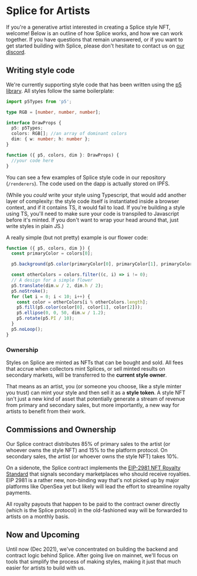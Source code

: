 # Splice for Artists

If you're a generative artist interested in creating a Splice style NFT, welcome! Below is an outline of how Splice works, and how we can work together. If you have questions that remain unanswered, or if you want to get started building with Splice, please don't hesitate to contact us on [our discord](https://discord.gg/JhtT87y2BA). 

## Writing style code

We're currently supporting style code that has been written using the [p5 library](https://p5js.org/). All styles follow the same boilerplate:

```ts
import p5Types from 'p5';

type RGB = [number, number, number];

interface DrawProps {
  p5: p5Types;
  colors: RGB[]; //an array of dominant colors 
  dim: { w: number; h: number };
}

function ({ p5, colors, dim }: DrawProps) {
  //your code here
}
```
You can see a few examples of Splice style code in our repository (`/renderers`). The code used on the dapp is actually stored on IPFS. 

(While you *could* write your style using Typescript, that would add another layer of complexity: the style code itself is instantiated inside a browser context, and if it contains TS, it would  fail to load. If you're building a style using TS, you'll need to make sure  your code is transpiled to Javascript before it's minted. If you don't want to wrap your head around that, just write styles in plain JS.)

A really simple (but not pretty) example is our flower code:

```js
function ({ p5, colors, dim }) {
  const primaryColor = colors[0];

  p5.background(p5.color(primaryColor[0], primaryColor[1], primaryColor[2]));

  const otherColors = colors.filter((c, i) => i != 0);
  // A design for a simple flower
  p5.translate(dim.w / 2, dim.h / 2);
  p5.noStroke();
  for (let i = 0; i < 10; i++) {
    const color = otherColors[i % otherColors.length];
    p5.fill(p5.color(color[0], color[1], color[2]));
    p5.ellipse(0, 0, 50, dim.w / 1.2);
    p5.rotate(p5.PI / 10);
  }
  p5.noLoop();
}
```

### Ownership

Styles on Splice are minted as NFTs that can be bought and sold. All fees that accrue when collectors mint Splices, or sell minted results on secondary markets, will be transferred to the **current style owner**. 

That means as an artist, you (or someone you choose, like a style minter you trust) can mint your style and then sell it as a **style token**. A style NFT isn't just a new kind of asset that potentially generate a stream of revenue from primary and secondary sales, but more importantly, a new way for artists to benefit from their work.

## Commissions and Ownership

Our Splice contract distributes 85% of primary sales to the artist (or whoever owns the style NFT) and 15% to the platform protocol. On secondary sales, the artist (or whoever owns the style NFT) takes 10%.

On a sidenote, the Splice contract implements the [EIP-2981 NFT Royalty Standard](https://eips.ethereum.org/EIPS/eip-2981) that signals secondary marketplaces who should receive royalties. EIP 2981 is a rather new, non-binding way that's not picked up by major platforms like OpenSea yet but likely will lead the effort to streamline royalty payments. 

All royalty payouts that happen to be paid to the contract owner directly (which is the Splice protocol) in the old-fashioned way will be forwarded to artists on a monthly basis.

## Now and Upcoming

Until now (Dec 2021), we've concentrated on building the backend and contract logic behind Splice. After going live on mainnet, we'll focus on tools that simplify the process of making styles, making it just that much easier for artists to build with us.
